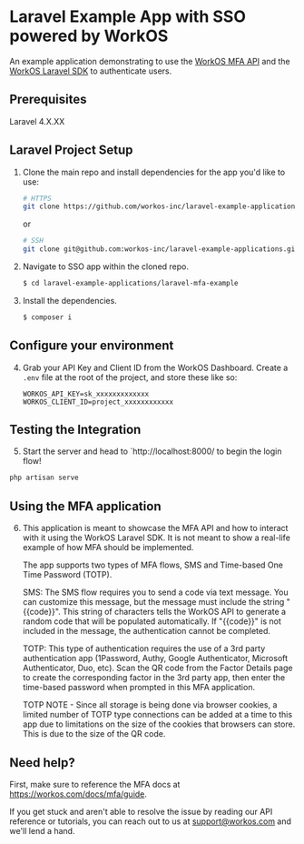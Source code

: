 # Laravel Example App with SSO powered by WorkOS

An example application demonstrating to use the [WorkOS MFA API](https://workos.com/docs/mfa/guide) and the [WorkOS Laravel SDK](https://github.com/workos-inc/workos-laravel) to authenticate users. 

## Prerequisites

Laravel 4.X.XX

## Laravel Project Setup

1. Clone the main repo and install dependencies for the app you'd like to use:
    ```bash
    # HTTPS
    git clone https://github.com/workos-inc/laravel-example-applications.git
    ```
    or

    ```bash
    # SSH
    git clone git@github.com:workos-inc/laravel-example-applications.git
    ```

2. Navigate to SSO app within the cloned repo. 
   ```bash
   $ cd laravel-example-applications/laravel-mfa-example
   ```

3. Install the dependencies. 
    ```bash
    $ composer i
    ```

## Configure your environment

4. Grab your API Key and Client ID from the WorkOS Dashboard. Create a `.env`
file at the root of the project, and store these like so:
    ```
    WORKOS_API_KEY=sk_xxxxxxxxxxxxx
    WORKOS_CLIENT_ID=project_xxxxxxxxxxxx
    ```

## Testing the Integration

5. Start the server and head to `http://localhost:8000/ to begin the login flow! 

```sh
php artisan serve
```

## Using the MFA application

6. This application is meant to showcase the MFA API and how to interact with it using the WorkOS Laravel SDK. It is not meant to show a real-life example of how MFA should be implemented. 

   The app supports two types of MFA flows, SMS and Time-based One Time Password (TOTP). 

   SMS: The SMS flow requires you to send a code via text message. You can customize this message, but the message must include the string "{{code}}". This string of characters tells the WorkOS API to generate a random code that will be populated automatically. If "{{code}}" is not included in the message, the authentication cannot be completed. 

   TOTP: This type of authentication requires the use of a 3rd party authentication app (1Password, Authy, Google Authenticator, Microsoft Authenticator, Duo, etc). Scan the QR code from the Factor Details page to create the corresponding factor in the 3rd party app, then enter the time-based password when prompted in this MFA application.  

   TOTP NOTE - Since all storage is being done via browser cookies, a limited number of TOTP type connections can be added at a time to this app due to limitations on the size of the cookies that browsers can store. This is due to the size of the QR code. 

## Need help?

First, make sure to reference the MFA docs at https://workos.com/docs/mfa/guide. 

If you get stuck and aren't able to resolve the issue by reading our API reference or tutorials, you can reach out to us at support@workos.com and we'll lend a hand.
